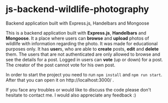 # js-backend-wildlife-photography
 Backend application built with Express.js, Handelbars and Mongoose
 
This is a backend application built with **Express.js**, **Handelbars** and **Mongoose**. It a place where users can **browse** and **upload** photos of wildlife with information regarding the photo. It was made for educational purposes only. It has **user**s, who are able to **create** posts, **edit** and **delete** them. The users that are not authenticated are only allowed to browse and see the details for a post. Logged in users can **vote** (up or down) for a post. The creator of the post cannot vote for his own post.

In order to start the project you need to run `npm install` and `npm run start`. After that you can open it on http://localhost:3000/ .

If you face any troubles or would like to discuss the code please don't hesitate to contact me. I would also appreciate any feedback :)
